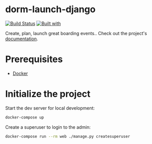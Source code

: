 # dorm-launch-django

[![Build Status](https://travis-ci.org/tylerhuntington222/dorm-launch-django.svg?branch=master)](https://travis-ci.org/tylerhuntington222/dorm-launch-django)
[![Built with](https://img.shields.io/badge/Built_with-Cookiecutter_Django_Rest-F7B633.svg)](https://github.com/agconti/cookiecutter-django-rest)

Create, plan, launch great boarding events.. Check out the project's [documentation](http://tylerhuntington222.github.io/dorm-launch-django/).

# Prerequisites

- [Docker](https://docs.docker.com/docker-for-mac/install/)

# Initialize the project

Start the dev server for local development:

```bash
docker-compose up
```

Create a superuser to login to the admin:

```bash
docker-compose run --rm web ./manage.py createsuperuser
```
